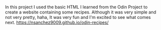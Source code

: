 In this project I used the basic HTML I learned from the Odin Project to create a website containing some recipes. Although it was very simple and not very pretty, haha, It was very fun and I'm excited to see what comes next.
https://nsanchez9009.github.io/odin-recipes/
